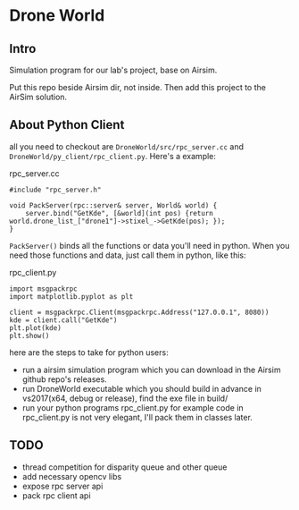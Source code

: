 # Drone World

## Intro

Simulation program for our lab's project, base on Airsim.

Put this repo beside Airsim dir, not inside. Then add this project to the AirSim solution.

## About Python Client

all you need to checkout are `DroneWorld/src/rpc_server.cc` and `DroneWorld/py_client/rpc_client.py`. Here's a example:

rpc_server.cc
```
#include "rpc_server.h"

void PackServer(rpc::server& server, World& world) {
	server.bind("GetKde", [&world](int pos) {return world.drone_list_["drone1"]->stixel_->GetKde(pos); });
}
```
`PackServer()` binds all the functions or data you'll need in python. When you need those functions and data, just call them in python, like this:

rpc_client.py
```
import msgpackrpc
import matplotlib.pyplot as plt

client = msgpackrpc.Client(msgpackrpc.Address("127.0.0.1", 8080))
kde = client.call("GetKde")
plt.plot(kde)
plt.show()
```

here are the steps to take for python users:

- run a airsim simulation program
  which you can download in the Airsim github repo's releases.
- run DroneWorld executable
  which you should build in advance in vs2017(x64, debug or release), find the exe file in build/
- run your python programs
  rpc_client.py for example
  code in rpc_client.py is not very elegant, I'll pack them in classes later.

## TODO

- thread competition for disparity queue and other queue
- add necessary opencv libs
- expose rpc server api
- pack rpc client api
